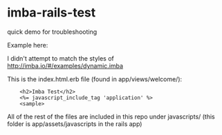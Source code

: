 # imba-rails-test
quick demo for troubleshooting

Example here:

I didn't attempt to match the styles of http://imba.io/#/examples/dynamic.imba

This is the index.html.erb file (found in app/views/welcome/):
```
    <h2>Imba Test</h2>
    <%= javascript_include_tag 'application' %>
    <sample>
```
All of the rest of the files are included in this repo under javascripts/ (this folder is app/assets/javascripts in the rails app)
